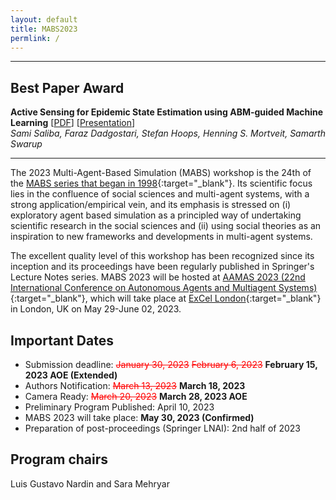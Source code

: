 ```yaml
---
layout: default
title: MABS2023
permlink: /
---
```


---

## Best Paper Award

**Active Sensing for Epidemic State Estimation using ABM-guided Machine Learning** [<a href="../articles/salibaEtAl2023.pdf" target="_blank">PDF</a>] [<a href="../presentations/swarupEtAl2023-presentation.pdf" target="_blank">Presentation</a>]<br/>_Sami Saliba, Faraz Dadgostari, Stefan Hoops, Henning S. Mortveit, Samarth Swarup_

---

The 2023 Multi-Agent-Based Simulation (MABS) workshop is the 24th of the [MABS series that began in 1998](http://www.pcs.usp.br/~mabs/){:target="_blank"}. Its scientific focus lies in the confluence of social sciences and multi-agent systems, with a strong application/empirical vein, and its emphasis is stressed on (i) exploratory agent based simulation as a principled way of undertaking scientific research in the social sciences and (ii) using social theories as an inspiration to new frameworks and developments in multi-agent systems.

The excellent quality level of this workshop has been recognized since its inception and its proceedings have been regularly published in Springer's Lecture Notes series. MABS 2023 will be hosted at [AAMAS 2023 (22nd International Conference on Autonomous Agents and Multiagent Systems)](https://aamas2023.soton.ac.uk){:target="_blank"}, which will take place at [ExCel London](https://www.excel.london/){:target="_blank"} in London, UK on May 29-June 02, 2023.

## Important Dates
* Submission deadline: <span style="color:red">~~January 30, 2023~~ ~~February 6, 2023~~</span> **February 15, 2023 AOE (Extended)**
* Authors Notification: <span style="color:red">~~March 13, 2023~~</span> **March 18, 2023**
* Camera Ready: <span style="color:red">~~March 20, 2023~~</span> **March 28, 2023 AOE**
* Preliminary Program Published: April 10, 2023
* MABS 2023 will take place: **May 30, 2023 (Confirmed)**
* Preparation of post-proceedings (Springer LNAI): 2nd half of 2023

## Program chairs
Luis Gustavo Nardin and Sara Mehryar
